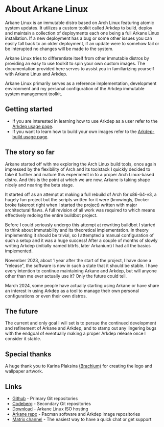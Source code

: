 # About Arkane Linux
Arkane Linux is an immutable distro based on Arch Linux featuring atomic system updates. It utilizes a custom toolkit called Arkdep to build, deploy and maintain a collection of deployments each one being a full Arkane Linux installation. If a new deployment has a bug or some other issues you can easily fall back to an older deployment, if an update were to somehow fail or be interupted no changes will be made to the system.

Arkane Linux tries to differentiate itself from other immutable distros by providing an easy to use toolkit to spin your own custom images. The documentation provided here serves to assist you in familiarizing yourself with Arkane Linux and Arkdep.

Arkane Linux primarily serves as a reference implementation, development environment and my personal configuration of the Arkdep immutable system management toolkit.

## Getting started
- If you are interested in learning how to use Arkdep as a user refer to the [Arkdep usage page](/arkdep/arkdep/).
- If you want to learn how to build your own images refer to the [Arkdep-build usage page](/arkdep/arkdep-build/).

## The story so far
Arkane started off with me exploring the Arch Linux build tools, once again impressed by the flexibility of Arch and its toolstack I quickly decided to take it further and mature this experiment in to a proper Arch Linux-based distro. And this is the point at which we are now, Arkane is taking shape nicely and nearing the beta stage.

It started off as an attempt at making a full rebuild of Arch for x86-64-v3, a hugely fun project but the scripts written for it were (knowingly, Docker broke fakeroot right when I started the project) written with major architectural flaws. A full revision of all work was required to which means effectively redoing the entire buildbot project.

Before I could seriously undergo this attempt at rewriting buildbot I started to think about immutability and its theoretical implementation. In theory implementing it should be trivial, so I attempted a manual configuration of such a setup and it was a huge success! After a couple of months of slowly writing Arkdep (initially named bttrfs, later Arkanium) I had all the basics implemented.

November 2023, about 1 year after the start of the project, I have done a "release", the software is now in such a state that it should be stable. I have every intention to continue maintaining Arkane and Arkdep, but will anyone other than me ever actually use it? Only the future could tell.

March 2024, some people have actually starting using Arkane or have share an interest in using Arkdep as a tool to manage their own personal configurations or even their own distros.

## The future
The current and only goal I will set is to persue the continued development and refinement of Arkane and Arkdep, and to stamp out any lingering bugs with the endgoal of eventually making a proper Arkdep release once I consider it stable.

## Special thanks
A huge thank you to Karina Plaksina [(Brachium)](https://www.artstation.com/brachium) for creating the logo and wallpaper artwork.

## Links

- [Github](https://github.com/arkanelinux) - Primary Git repositories
- [Codeberg](https://codeberg.org/arkanelinux) - Secondary Git repositories
- [Download](https://download.arkanelinux.org/) - Arkane Linux ISO hosting
- [Arkane repo](https://repo.arkanelinux.org/) - Pacman software and Arkdep image repositories
- [Matrix channel](https://matrix.to/#/%23arkanelinux:matrix.org) - The easiest way to have a quick chat or get support
